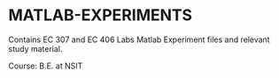 # MATLAB-EXPERIMENTS

Contains EC 307 and EC 406 Labs Matlab Experiment files and relevant study material. 

Course: B.E. at NSIT
